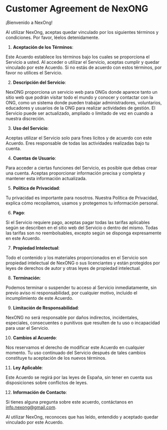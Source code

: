 # Customer Agreement de NexONG

¡Bienvenido a NexOng!

Al utilizar NexOng, aceptas quedar vinculado por los siguientes términos y condiciones. Por favor, léelos detenidamente.

1. **Aceptación de los Términos**:

Este Acuerdo establece los términos bajo los cuales se proporciona el Servicio a usted. Al acceder o utilizar el Servicio, aceptas cumplir y quedar vinculado por este Acuerdo. Si no estás de acuerdo con estos términos, por favor no utilices el Servicio.

2. **Descripción del Servicio**:

NexONG proporciona un servicio web para ONGs donde aparece tanto un sitio web que podrán visitar todo el mundo y conocer y contactar con la ONG, como un sistema donde pueden trabajar administradores, voluntarios, educadores y usuarios de la ONG para realizar actividades de gestión. El Servicio puede ser actualizado, ampliado o limitado de vez en cuando a nuestra discreción.

3. **Uso del Servicio**:

Aceptas utilizar el Servicio solo para fines lícitos y de acuerdo con este Acuerdo. Eres responsable de todas las actividades realizadas bajo tu cuenta.

4. **Cuentas de Usuario**:

Para acceder a ciertas funciones del Servicio, es posible que debas crear una cuenta. Aceptas proporcionar información precisa y completa y mantener esta información actualizada.

5. **Política de Privacidad**:

Tu privacidad es importante para nosotros. Nuestra Política de Privacidad, explica cómo recopilamos, usamos y protegemos tu información personal.

6. **Pago**:

Si el Servicio requiere pago, aceptas pagar todas las tarifas aplicables según se describen en el sitio web del Servicio o dentro del mismo. Todas las tarifas son no reembolsables, excepto según se disponga expresamente en este Acuerdo.

7. **Propiedad Intelectual**:

Todo el contenido y los materiales proporcionados en el Servicio son propiedad intelectual de NexONG o sus licenciantes y están protegidos por leyes de derechos de autor y otras leyes de propiedad intelectual.

8. **Terminación**:

Podemos terminar o suspender tu acceso al Servicio inmediatamente, sin previo aviso ni responsabilidad, por cualquier motivo, incluido el incumplimiento de este Acuerdo.

9. **Limitación de Responsabilidad**:

NexONG no será responsable por daños indirectos, incidentales, especiales, consecuentes o punitivos que resulten de tu uso o incapacidad para usar el Servicio.

10. **Cambios al Acuerdo**:

Nos reservamos el derecho de modificar este Acuerdo en cualquier momento. Tu uso continuado del Servicio después de tales cambios constituye tu aceptación de los nuevos términos.

11. **Ley Aplicable**:

Este Acuerdo se regirá por las leyes de España, sin tener en cuenta sus disposiciones sobre conflictos de leyes.

12. **Información de Contacto**:

Si tienes alguna pregunta sobre este acuerdo, contáctanos en info.nexong@gmail.com.

Al utilizar NexOng, reconoces que has leído, entendido y aceptado quedar vinculado por este Acuerdo.
